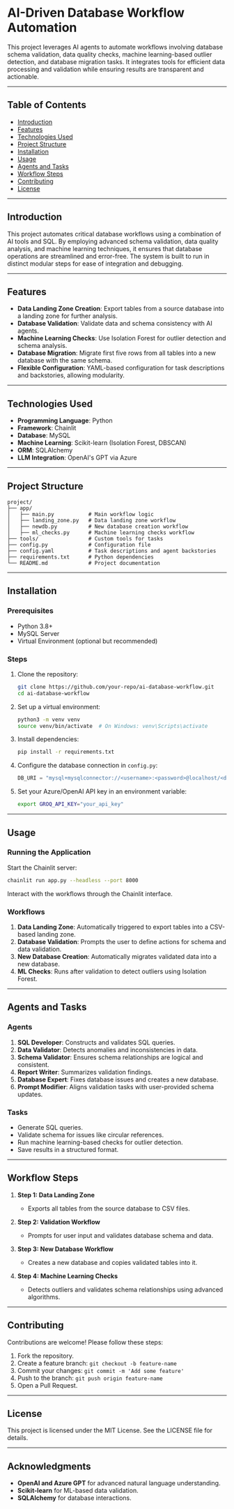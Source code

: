 # AI-Driven Database Workflow Automation

This project leverages AI agents to automate workflows involving database schema validation, data quality checks, machine learning-based outlier detection, and database migration tasks. It integrates tools for efficient data processing and validation while ensuring results are transparent and actionable.

---

## Table of Contents
- [Introduction](#introduction)
- [Features](#features)
- [Technologies Used](#technologies-used)
- [Project Structure](#project-structure)
- [Installation](#installation)
- [Usage](#usage)
- [Agents and Tasks](#agents-and-tasks)
- [Workflow Steps](#workflow-steps)
- [Contributing](#contributing)
- [License](#license)

---

## Introduction
This project automates critical database workflows using a combination of AI tools and SQL. By employing advanced schema validation, data quality analysis, and machine learning techniques, it ensures that database operations are streamlined and error-free. The system is built to run in distinct modular steps for ease of integration and debugging.

---

## Features
- **Data Landing Zone Creation**: Export tables from a source database into a landing zone for further analysis.
- **Database Validation**: Validate data and schema consistency with AI agents.
- **Machine Learning Checks**: Use Isolation Forest for outlier detection and schema analysis.
- **Database Migration**: Migrate first five rows from all tables into a new database with the same schema.
- **Flexible Configuration**: YAML-based configuration for task descriptions and backstories, allowing modularity.

---

## Technologies Used
- **Programming Language**: Python
- **Framework**: Chainlit
- **Database**: MySQL
- **Machine Learning**: Scikit-learn (Isolation Forest, DBSCAN)
- **ORM**: SQLAlchemy
- **LLM Integration**: OpenAI's GPT via Azure

---

## Project Structure
```
project/
├── app/
│   ├── main.py           # Main workflow logic
│   ├── landing_zone.py   # Data landing zone workflow
│   ├── newdb.py          # New database creation workflow
│   ├── ml_checks.py      # Machine learning checks workflow
├── tools/                # Custom tools for tasks
├── config.py             # Configuration file
├── config.yaml           # Task descriptions and agent backstories
├── requirements.txt      # Python dependencies
└── README.md             # Project documentation
```

---

## Installation

### Prerequisites
- Python 3.8+
- MySQL Server
- Virtual Environment (optional but recommended)

### Steps
1. Clone the repository:
   ```bash
   git clone https://github.com/your-repo/ai-database-workflow.git
   cd ai-database-workflow
   ```
2. Set up a virtual environment:
   ```bash
   python3 -m venv venv
   source venv/bin/activate  # On Windows: venv\Scripts\activate
   ```
3. Install dependencies:
   ```bash
   pip install -r requirements.txt
   ```
4. Configure the database connection in `config.py`:
   ```python
   DB_URI = "mysql+mysqlconnector://<username>:<password>@localhost/<database_name>"
   ```
5. Set your Azure/OpenAI API key in an environment variable:
   ```bash
   export GROQ_API_KEY="your_api_key"
   ```

---

## Usage

### Running the Application
Start the Chainlit server:
```bash
chainlit run app.py --headless --port 8000
```
Interact with the workflows through the Chainlit interface.

### Workflows
1. **Data Landing Zone**: Automatically triggered to export tables into a CSV-based landing zone.
2. **Database Validation**: Prompts the user to define actions for schema and data validation.
3. **New Database Creation**: Automatically migrates validated data into a new database.
4. **ML Checks**: Runs after validation to detect outliers using Isolation Forest.

---

## Agents and Tasks

### Agents
1. **SQL Developer**: Constructs and validates SQL queries.
2. **Data Validator**: Detects anomalies and inconsistencies in data.
3. **Schema Validator**: Ensures schema relationships are logical and consistent.
4. **Report Writer**: Summarizes validation findings.
5. **Database Expert**: Fixes database issues and creates a new database.
6. **Prompt Modifier**: Aligns validation tasks with user-provided schema updates.

### Tasks
- Generate SQL queries.
- Validate schema for issues like circular references.
- Run machine learning-based checks for outlier detection.
- Save results in a structured format.

---

## Workflow Steps
1. **Step 1: Data Landing Zone**
   - Exports all tables from the source database to CSV files.

2. **Step 2: Validation Workflow**
   - Prompts for user input and validates database schema and data.

3. **Step 3: New Database Workflow**
   - Creates a new database and copies validated tables into it.

4. **Step 4: Machine Learning Checks**
   - Detects outliers and validates schema relationships using advanced algorithms.

---

## Contributing
Contributions are welcome! Please follow these steps:
1. Fork the repository.
2. Create a feature branch: `git checkout -b feature-name`
3. Commit your changes: `git commit -m 'Add some feature'`
4. Push to the branch: `git push origin feature-name`
5. Open a Pull Request.

---

## License
This project is licensed under the MIT License. See the LICENSE file for details.

---

## Acknowledgments
- **OpenAI and Azure GPT** for advanced natural language understanding.
- **Scikit-learn** for ML-based data validation.
- **SQLAlchemy** for database interactions.

